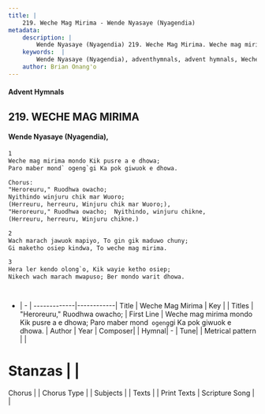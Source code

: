 ```yaml
---
title: |
    219. Weche Mag Mirima - Wende Nyasaye (Nyagendia)
metadata:
    description: |
        Wende Nyasaye (Nyagendia) 219. Weche Mag Mirima. Weche mag mirima mondo Kik pusre a e dhowa; Paro maber mond` ogeng`gi Ka pok giwuok e dhowa.  Chorus: "Heroreuru," Ruodhwa owacho; Nyithindo winjuru chik mar Wuoro; (Herreuru, herreuru, Winjuru chik mar Wuoro;), "Heroreuru," Ruodhwa owacho;  Nyithindo, winjuru chikne, (Herreuru, herreuru, Winjuru chikne.)  
    keywords:  |
        Wende Nyasaye (Nyagendia), adventhymnals, advent hymnals, Weche Mag Mirima, Weche mag mirima mondo Kik pusre a e dhowa; Paro maber mond` ogeng`gi Ka pok giwuok e dhowa.. "Heroreuru," Ruodhwa owacho;
    author: Brian Onang'o
---
```


#### Advent Hymnals
## 219. WECHE MAG MIRIMA
####  Wende Nyasaye (Nyagendia),

```txt
1
Weche mag mirima mondo Kik pusre a e dhowa;
Paro maber mond` ogeng`gi Ka pok giwuok e dhowa.

Chorus:
"Heroreuru," Ruodhwa owacho;
Nyithindo winjuru chik mar Wuoro;
(Herreuru, herreuru, Winjuru chik mar Wuoro;),
"Heroreuru," Ruodhwa owacho;  Nyithindo, winjuru chikne,
(Herreuru, herreuru, Winjuru chikne.)

2
Wach marach jawuok mapiyo, To gin gik maduwo chuny;
Gi maketho osiep kindwa, To weche mag mirima.

3
Hera ler kendo olong`o, Kik wayie ketho osiep;
Nikech wach marach mwapuso; Ber mondo warit dhowa.




```

- |   -  |
-------------|------------|
Title | Weche Mag Mirima |
Key |  |
Titles | "Heroreuru," Ruodhwa owacho; |
First Line | Weche mag mirima mondo Kik pusre a e dhowa; Paro maber mond` ogeng`gi Ka pok giwuok e dhowa. |
Author | 
Year | 
Composer| |
Hymnal|  - |
Tune|  |
Metrical pattern | |
# Stanzas |  |
Chorus |  |
Chorus Type |  |
Subjects | |
Texts |  |
Print Texts | 
Scripture Song |  |
    
